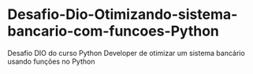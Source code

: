 # Desafio-Dio-Otimizando-sistema-bancario-com-funcoes-Python
Desafio DIO do curso Python Developer de otimizar um sistema bancário usando funções no Python
